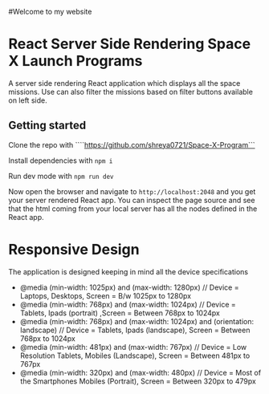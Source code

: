 #Welcome to my website
# React Server Side Rendering Space X Launch Programs
A server side rendering React application which displays all the space missions. Use can also filter the missions based on filter buttons available on left side. 

## Getting started
Clone the repo with
````https://github.com/shreya0721/Space-X-Program```

Install dependencies with
```npm i```

Run dev mode with
```npm run dev```

Now open the browser and navigate to `http://localhost:2048` and you get your server rendered React app. You can inspect the page source and see that the html coming from your local server has all the nodes defined in the React app.

# Responsive Design
The application is designed keeping in mind all the device specifications  

- @media (min-width: 1025px) and (max-width: 1280px) // Device = Laptops, Desktops,  Screen = B/w 1025px to 1280px
- @media (min-width: 768px) and (max-width: 1024px) // Device = Tablets, Ipads (portrait) ,Screen = Between 768px to 1024px
- @media (min-width: 768px) and (max-width: 1024px) and (orientation: landscape) // Device = Tablets, Ipads (landscape), Screen = Between 768px to 1024px
- @media (min-width: 481px) and (max-width: 767px) // Device = Low Resolution Tablets, Mobiles (Landscape), Screen = Between 481px to 767px
- @media (min-width: 320px) and (max-width: 480px) // Device = Most of the Smartphones Mobiles (Portrait), Screen = Between 320px to 479px
